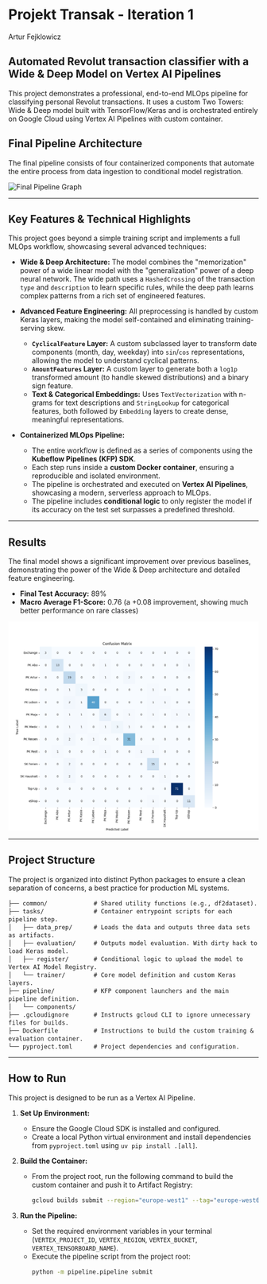 # Projekt Transak - Iteration 1

Artur Fejklowicz


## Automated Revolut transaction classifier with a Wide & Deep Model on Vertex AI Pipelines

This project demonstrates a professional, end-to-end MLOps pipeline for classifying personal Revolut transactions. It uses a custom Two Towers: Wide & Deep model built with TensorFlow/Keras and is orchestrated entirely on Google Cloud using Vertex AI Pipelines with custom container.

## Final Pipeline Architecture

The final pipeline consists of four containerized components that automate the entire process from data ingestion to conditional model registration.

![Final Pipeline Graph](media/Screenshot_2025-07-01_002218.png)

---

## Key Features & Technical Highlights

This project goes beyond a simple training script and implements a full MLOps workflow, showcasing several advanced techniques:

* **Wide & Deep Architecture:** The model combines the "memorization" power of a wide linear model with the "generalization" power of a deep neural network. The wide path uses a `HashedCrossing` of the transaction `type` and `description` to learn specific rules, while the deep path learns complex patterns from a rich set of engineered features.

* **Advanced Feature Engineering:** All preprocessing is handled by custom Keras layers, making the model self-contained and eliminating training-serving skew.
    * **`CyclicalFeature` Layer:** A custom subclassed layer to transform date components (month, day, weekday) into `sin`/`cos` representations, allowing the model to understand cyclical patterns.
    * **`AmountFeatures` Layer:** A custom layer to generate both a `log1p` transformed amount (to handle skewed distributions) and a binary sign feature.
    * **Text & Categorical Embeddings:** Uses `TextVectorization` with n-grams for text descriptions and `StringLookup` for categorical features, both followed by `Embedding` layers to create dense, meaningful representations.

* **Containerized MLOps Pipeline:**
    * The entire workflow is defined as a series of components using the **Kubeflow Pipelines (KFP) SDK**.
    * Each step runs inside a **custom Docker container**, ensuring a reproducible and isolated environment.
    * The pipeline is orchestrated and executed on **Vertex AI Pipelines**, showcasing a modern, serverless approach to MLOps.
    * The pipeline includes **conditional logic** to only register the model if its accuracy on the test set surpasses a predefined threshold.

---

## Results

The final model shows a significant improvement over previous baselines, demonstrating the power of the Wide & Deep architecture and detailed feature engineering.

* **Final Test Accuracy:** 89%
* **Macro Average F1-Score:** 0.76 (a +0.08 improvement, showing much better performance on rare classes)

![Final Confusion Matrix](media/cm.png)

---

## Project Structure

The project is organized into distinct Python packages to ensure a clean separation of concerns, a best practice for production ML systems.

```
├── common/             # Shared utility functions (e.g., df2dataset).
├── tasks/              # Container entrypoint scripts for each pipeline step.
│   ├── data_prep/      # Loads the data and outputs three data sets as artifacts.
│   ├── evaluation/     # Outputs model evaluation. With dirty hack to load Keras model.
│   ├── register/       # Conditional logic to upload the model to Vertex AI Model Registry.
│   └── trainer/        # Core model definition and custom Keras layers.
├── pipeline/           # KFP component launchers and the main pipeline definition.
│   └── components/
├── .gcloudignore       # Instructs gcloud CLI to ignore unnecessary files for builds.
├── Dockerfile          # Instructions to build the custom training & evaluation container.
└── pyproject.toml      # Project dependencies and configuration.
```

---

## How to Run

This project is designed to be run as a Vertex AI Pipeline.

1.  **Set Up Environment:**
    * Ensure the Google Cloud SDK is installed and configured.
    * Create a local Python virtual environment and install dependencies from `pyproject.toml` using `uv pip install .[all]`.

2.  **Build the Container:**
    * From the project root, run the following command to build the custom container and push it to Artifact Registry:
        ```bash
        gcloud builds submit --region="europe-west1" --tag="europe-west6-docker.pkg.dev/your-project/your-repo/your-image:latest" .
        ```

3.  **Run the Pipeline:**
    * Set the required environment variables in your terminal (`VERTEX_PROJECT_ID`, `VERTEX_REGION`, `VERTEX_BUCKET`, `VERTEX_TENSORBOARD_NAME`).
    * Execute the pipeline script from the project root:
        ```bash
        python -m pipeline.pipeline submit
        ```

